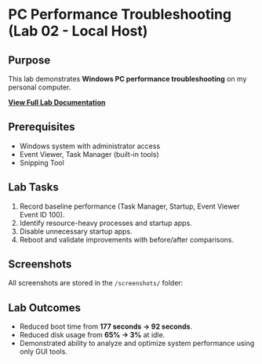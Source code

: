 # PC Performance Troubleshooting (Lab 02 - Local Host)

## Purpose
This lab demonstrates **Windows PC performance troubleshooting** on my personal computer. 

**[View Full Lab Documentation](lab02_PC_Performance_Troubleshooting.md)**

## Prerequisites
- Windows system with administrator access  
- Event Viewer, Task Manager (built-in tools)  
- Snipping Tool  

## Lab Tasks
1. Record baseline performance (Task Manager, Startup, Event Viewer Event ID 100).  
2. Identify resource-heavy processes and startup apps.  
3. Disable unnecessary startup apps.  
4. Reboot and validate improvements with before/after comparisons.  

## Screenshots
All screenshots are stored in the `/screenshots/` folder:  

## Lab Outcomes
- Reduced boot time from **177 seconds → 92 seconds**.  
- Reduced disk usage from **65% → 3%** at idle.  
- Demonstrated ability to analyze and optimize system performance using only GUI tools.  
